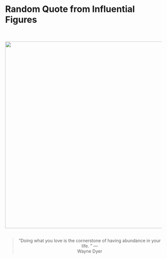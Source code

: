 # Random Quote from Influential Figures

<div align="center">
  <br>
  <br>
  <a href="https://en.wikipedia.org/wiki/Wayne_Dyer" title="Wayne Dyer - Wikipedia"><img src="https://upload.wikimedia.org/wikipedia/commons/4/4a/WayneDyerByPhilKonstantin.jpg" width="600px"></a>
  <br>
  <br>
  <blockquote>&ldquo;Doing what you love is the cornerstone of having abundance in your life. &rdquo; &mdash; <footer>Wayne Dyer</footer></blockquote>
</div>
  